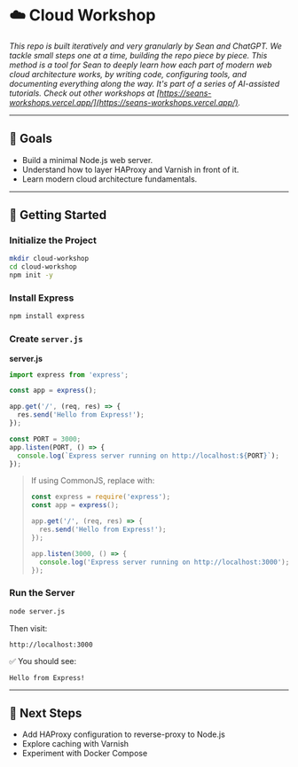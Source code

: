 # ☁️ Cloud Workshop

*This repo is built iteratively and very granularly by Sean and ChatGPT. We tackle small steps one at a time, building the repo piece by piece. This method is a tool for Sean to deeply learn how each part of modern web cloud architecture works, by writing code, configuring tools, and documenting everything along the way. It's part of a series of AI-assisted tutorials. Check out other workshops at [https://seans-workshops.vercel.app/](https://seans-workshops.vercel.app/).*

---

## 🎯 Goals

* Build a minimal Node.js web server.
* Understand how to layer HAProxy and Varnish in front of it.
* Learn modern cloud architecture fundamentals.

---

## 📝 Getting Started

### Initialize the Project

```bash
mkdir cloud-workshop
cd cloud-workshop
npm init -y
```

### Install Express

```bash
npm install express
```

### Create `server.js`

**server.js**

```js
import express from 'express';

const app = express();

app.get('/', (req, res) => {
  res.send('Hello from Express!');
});

const PORT = 3000;
app.listen(PORT, () => {
  console.log(`Express server running on http://localhost:${PORT}`);
});
```

> If using CommonJS, replace with:
>
> ```js
> const express = require('express');
> const app = express();
>
> app.get('/', (req, res) => {
>   res.send('Hello from Express!');
> });
>
> app.listen(3000, () => {
>   console.log('Express server running on http://localhost:3000');
> });
> ```

### Run the Server

```bash
node server.js
```

Then visit:

```
http://localhost:3000
```

✅ You should see:

```
Hello from Express!
```

---

## 🚀 Next Steps

* Add HAProxy configuration to reverse-proxy to Node.js
* Explore caching with Varnish
* Experiment with Docker Compose
